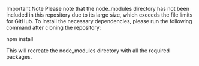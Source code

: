 Important Note
Please note that the node_modules directory has not been included in this repository due to its large size, which exceeds the file limits for GitHub. To install the necessary dependencies, please run the following command after cloning the repository:


npm install

This will recreate the node_modules directory with all the required packages.
